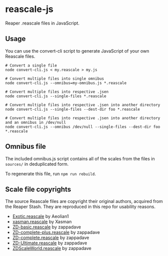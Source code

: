 reascale-js
===========

Reaper .reascale files in JavaScript.

Usage
-----

You can use the convert-cli script to generate JavaScript of your own Reascale files.

```
# Convert a single file
node convert-cli.js < my.reascale > my.js

# Convert multiple files into single omnibus
node convert-cli.js --omnibus=my-omnibus.js *.reascale

# Convert multiple files into respective .jsen
node convert-cli.js --single-files *.reascale

# Convert multiple files into respective .jsen into another directory
node convert-cli.js --single-files --dest-dir foo *.reascale

# Convert multiple files into respective .jsen into another directory and an omnibus in /dev/null
node convert-cli.js --omnibus /dev/null --single-files --dest-dir foo *.reascale
```

Omnibus file
------------

The included omnibus.js script contains all of the scales from the files in `sources/`
in deduplicated form.
 
To regenerate this file, run `npm run rebuild`.
 

Scale file copyrights
---------------------

The source Reascale files are copyright their original authors, acquired from the Reaper Stash.
They are reproduced in this repo for usability reasons.

* [Exotic.reascale](http://stash.reaper.fm/v/7971/ReaScale-Exotic%20Scales%20%26%20Modes.zip) by Aeolian1
* [xasman.reascale](http://stash.reaper.fm/v/7982/xasman.reascale) by Xasman
* [ZD-basic.reascale](http://stash.reaper.fm/v/8065/ZD-basic.reascale) by zappadave
* [ZD-complete-plus.reascale](http://stash.reaper.fm/v/8073/ZD-complete-plus.reascale) by zappadave
* [ZD-complete.reascale](http://stash.reaper.fm/v/8070/ZD-complete.reascale) by zappadave
* [ZD-Ultimate.reascale](http://stash.reaper.fm/v/8075/ZD-Ultimate.reascale) by zappadave
* [ZDScaleWorld.reascale](http://stash.reaper.fm/v/7975/ZDScaleWorld.reascale) by zappadave
